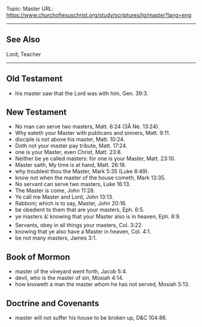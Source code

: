 Topic: Master
URL: https://www.churchofjesuschrist.org/study/scriptures/tg/master?lang=eng

---

## See Also

Lord; Teacher

---

## Old Testament

- his master saw that the Lord was with him, Gen. 39:3.

## New Testament

- No man can serve two masters, Matt. 6:24 (3Â Ne. 13:24).
- Why eateth your Master with publicans and sinners, Matt. 9:11.
- disciple is not above his master, Matt. 10:24.
- Doth not your master pay tribute, Matt. 17:24.
- one is your Master, even Christ, Matt. 23:8.
- Neither be ye called masters: for one is your Master, Matt. 23:10.
- Master saith, My time is at hand, Matt. 26:18.
- why troublest thou the Master, Mark 5:35 (Luke 8:49).
- know not when the master of the house cometh, Mark 13:35.
- No servant can serve two masters, Luke 16:13.
- The Master is come, John 11:28.
- Ye call me Master and Lord, John 13:13.
- Rabboni; which is to say, Master, John 20:16.
- be obedient to them that are your masters, Eph. 6:5.
- ye masters â¦ knowing that your Master also is in heaven, Eph. 6:9.
- Servants, obey in all things your masters, Col. 3:22.
- knowing that ye also have a Master in heaven, Col. 4:1.
- be not many masters, James 3:1.

## Book of Mormon

- master of the vineyard went forth, Jacob 5:4.
- devil, who is the master of sin, Mosiah 4:14.
- how knoweth a man the master whom he has not served, Mosiah 5:13.

## Doctrine and Covenants

- master will not suffer his house to be broken up, D&C 104:86.

